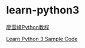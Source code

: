 # learn-python3

[廖雪峰Python教程](http://www.liaoxuefeng.com/wiki/0014316089557264a6b348958f449949df42a6d3a2e542c000)

[Learn Python 3 Sample Code](https://github.com/michaelliao/learn-python3)
